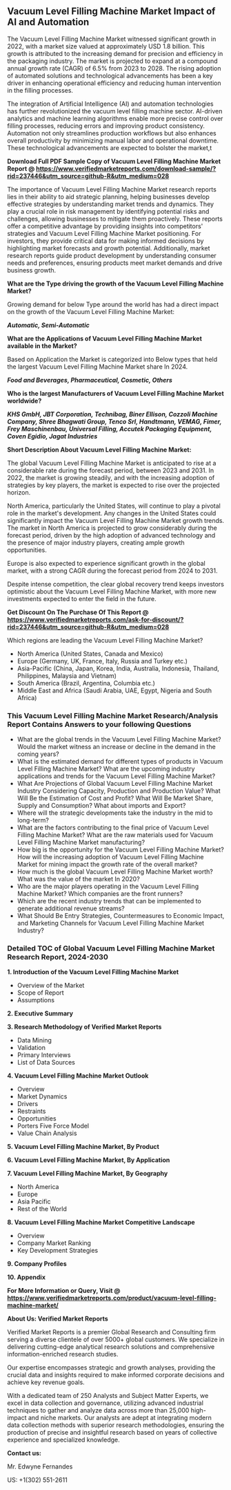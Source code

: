 <h2>Vacuum Level Filling Machine Market Impact of AI and Automation</h2><p>The Vacuum Level Filling Machine Market witnessed significant growth in 2022, with a market size valued at approximately USD 1.8 billion. This growth is attributed to the increasing demand for precision and efficiency in the packaging industry. The market is projected to expand at a compound annual growth rate (CAGR) of 6.5% from 2023 to 2028. The rising adoption of automated solutions and technological advancements has been a key driver in enhancing operational efficiency and reducing human intervention in the filling processes.</p><p>The integration of Artificial Intelligence (AI) and automation technologies has further revolutionized the vacuum level filling machine sector. AI-driven analytics and machine learning algorithms enable more precise control over filling processes, reducing errors and improving product consistency. Automation not only streamlines production workflows but also enhances overall productivity by minimizing manual labor and operational downtime. These technological advancements are expected to bolster the market,t</p><p id="" class=""><strong>Download Full PDF Sample Copy of Vacuum Level Filling Machine Market Report @ <a href="https://www.verifiedmarketreports.com/download-sample/?rid=237446&utm_source=github-R&utm_medium=028" target="_blank">https://www.verifiedmarketreports.com/download-sample/?rid=237446&utm_source=github-R&utm_medium=028</a></strong></p><p>The importance of&nbsp;Vacuum Level Filling Machine Market research reports lies in their ability to aid strategic planning, helping businesses develop effective strategies by understanding market trends and dynamics. They play a crucial role in risk management by identifying potential risks and challenges, allowing businesses to mitigate them proactively. These reports offer a competitive advantage by providing insights into competitors' strategies and Vacuum Level Filling Machine Market positioning. For investors, they provide critical data for making informed decisions by highlighting market forecasts and growth potential. Additionally, market research reports guide product development by understanding consumer needs and preferences, ensuring products meet market demands and drive business growth.</p><p><strong>What are the&nbsp;Type driving the growth of the Vacuum Level Filling Machine Market?</strong></p><p id="" class="">Growing demand for below Type around the world has had a direct impact on the growth of the Vacuum Level Filling Machine Market:</p><em><strong>Automatic, Semi-Automatic</strong></em></p><strong>What are the&nbsp;Applications&nbsp;of Vacuum Level Filling Machine Market available in the Market?</strong></p><p id="" class="">Based on Application the Market is categorized into Below types that held the largest Vacuum Level Filling Machine Market share In 2024.</p><em><strong>Food and Beverages, Pharmaceutical, Cosmetic, Others</strong></em></p><strong>Who is the largest Manufacturers of Vacuum Level Filling Machine Market worldwide?</strong></p><p><em><strong>KHS GmbH, JBT Corporation, Technibag, Biner Ellison, Cozzoli Machine Company, Shree Bhagwati Group, Tenco Srl, Handtmann, VEMAG, Fimer, Frey Maschinenbau, Universal Filling, Accutek Packaging Equipment, Coven Egidio, Jagat Industries</strong></em></p><p id="" class=""><strong>Short Description About Vacuum Level Filling Machine Market:</strong></p><p>The global Vacuum Level Filling Machine Market is anticipated to rise at a considerable rate during the forecast period, between 2023 and 2031. In 2022, the market is growing steadily, and with the increasing adoption of strategies by key players, the market is expected to rise over the projected horizon.</p><p>North America, particularly the United States, will continue to play a pivotal role in the market's development. Any changes in the United States could significantly impact the Vacuum Level Filling Machine Market growth trends. The market in North America is projected to grow considerably during the forecast period, driven by the high adoption of advanced technology and the presence of major industry players, creating ample growth opportunities.</p><p>Europe is also expected to experience significant growth in the global market, with a strong CAGR during the forecast period from 2024 to 2031.</p><p>Despite intense competition, the clear global recovery trend keeps investors optimistic about the Vacuum Level Filling Machine Market, with more new investments expected to enter the field in the future.</p><p id="" class=""><strong>Get Discount On The Purchase Of This Report @ <a href="https://www.verifiedmarketreports.com/ask-for-discount/?rid=237446&utm_source=github-R&utm_medium=028" target="_blank">https://www.verifiedmarketreports.com/ask-for-discount/?rid=237446&utm_source=github-R&utm_medium=028</a></strong></p>Which regions are leading the Vacuum Level Filling Machine Market?</p><ul><li>North America (United States, Canada and Mexico)</li><li>Europe (Germany, UK, France, Italy, Russia and Turkey etc.)</li><li>Asia-Pacific (China, Japan, Korea, India, Australia, Indonesia, Thailand, Philippines, Malaysia and Vietnam)</li><li>South America (Brazil, Argentina, Columbia etc.)</li><li>Middle East and Africa (Saudi Arabia, UAE, Egypt, Nigeria and South Africa)</li></ul><h3 id="" class="">This Vacuum Level Filling Machine Market Research/Analysis Report Contains Answers to your following Questions</h3><ul><li>What are the global trends in the Vacuum Level Filling Machine Market? Would the market witness an increase or decline in the demand in the coming years?</li><li>What is the estimated demand for different types of products in Vacuum Level Filling Machine Market? What are the upcoming industry applications and trends for the Vacuum Level Filling Machine Market?</li><li>What Are Projections of Global Vacuum Level Filling Machine Market Industry Considering Capacity, Production and Production Value? What Will Be the Estimation of Cost and Profit? What Will Be Market Share, Supply and Consumption? What about imports and Export?</li><li>Where will the strategic developments take the industry in the mid to long-term?</li><li>What are the factors contributing to the final price of Vacuum Level Filling Machine Market? What are the raw materials used for Vacuum Level Filling Machine Market manufacturing?</li><li>How big is the opportunity for the Vacuum Level Filling Machine Market? How will the increasing adoption of Vacuum Level Filling Machine Market for mining impact the growth rate of the overall market?</li><li>How much is the global Vacuum Level Filling Machine Market worth? What was the value of the market In 2020?</li><li>Who are the major players operating in the Vacuum Level Filling Machine Market? Which companies are the front runners?</li><li>Which are the recent industry trends that can be implemented to generate additional revenue streams?</li><li>What Should Be Entry Strategies, Countermeasures to Economic Impact, and Marketing Channels for Vacuum Level Filling Machine Market Industry?</li></ul><h3 id="" class="">Detailed TOC of Global Vacuum Level Filling Machine Market Research Report, 2024-2030</h3><p id="" class=""><strong>1. Introduction of the Vacuum Level Filling Machine Market</strong></p><ul><li>Overview of the Market</li><li>Scope of Report</li><li>Assumptions</li></ul><p id="" class=""><strong>2. Executive Summary</strong></p><p id="" class=""><strong>3. Research Methodology of Verified Market Reports</strong></p><ul><li>Data Mining</li><li>Validation</li><li>Primary Interviews</li><li>List of Data Sources</li></ul><p id="" class=""><strong>4. Vacuum Level Filling Machine Market Outlook</strong></p><ul><li>Overview</li><li>Market Dynamics</li><li>Drivers</li><li>Restraints</li><li>Opportunities</li><li>Porters Five Force Model</li><li>Value Chain Analysis</li></ul><p id="" class=""><strong>5. Vacuum Level Filling Machine Market, By Product</strong></p><p id="" class=""><strong>6. Vacuum Level Filling Machine Market, By Application</strong></p><p id="" class=""><strong>7. Vacuum Level Filling Machine Market, By Geography</strong></p><ul><li>North America</li><li>Europe</li><li>Asia Pacific</li><li>Rest of the World</li></ul><p id="" class=""><strong>8. Vacuum Level Filling Machine Market Competitive Landscape</strong></p><ul><li>Overview</li><li>Company Market Ranking</li><li>Key Development Strategies</li></ul><p id="" class=""><strong>9. Company Profiles</strong></p><p id="" class=""><strong>10. Appendix</strong></p><p id="" class=""><strong>For More Information or Query, Visit @ <a href="https://www.verifiedmarketreports.com/product/vacuum-level-filling-machine-market/" target="_blank">https://www.verifiedmarketreports.com/product/vacuum-level-filling-machine-market/</a></strong></p><p id="" class=""><strong>About Us: Verified Market Reports</strong></p><p id="" class="">Verified Market Reports is a premier Global Research and Consulting firm serving a diverse clientele of over 5000+ global customers. We specialize in delivering cutting-edge analytical research solutions and comprehensive information-enriched research studies.</p><p id="" class="">Our expertise encompasses strategic and growth analyses, providing the crucial data and insights required to make informed corporate decisions and achieve key revenue goals.</p><p id="" class="">With a dedicated team of 250 Analysts and Subject Matter Experts, we excel in data collection and governance, utilizing advanced industrial techniques to gather and analyze data across more than 25,000 high-impact and niche markets. Our analysts are adept at integrating modern data collection methods with superior research methodologies, ensuring the production of precise and insightful research based on years of collective experience and specialized knowledge.</p><p id="" class=""><strong>Contact us:</strong></p><p id="" class="">Mr. Edwyne Fernandes</p><p id="" class="">US: +1(302) 551-2611</p>